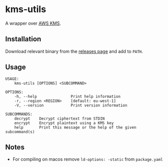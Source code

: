 # kms-utils

A wrapper over [AWS KMS](https://aws.amazon.com/kms/).

## Installation

Download relevant binary from
the [releases page](https://github.com/momirza/kms-utils/releases)
and add to `PATH`.

## Usage

```
USAGE:
    kms-utils [OPTIONS] <SUBCOMMAND>

OPTIONS:
    -h, --help               Print help information
    -r, --region <REGION>    [default: eu-west-1]
    -V, --version            Print version information

SUBCOMMANDS:
    decrypt    Decrypt ciphertext from STDIN
    encrypt    Encrypt plaintext using a KMS key
    help       Print this message or the help of the given subcommand(s)
```

## Notes

- For compiling on macos remove `ld-options: -static` from `package.yaml`
